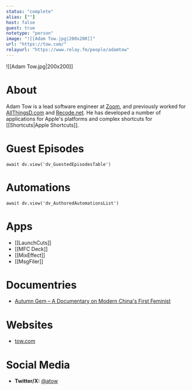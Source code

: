```yaml
---
status: "complete"
alias: [""]
host: false
guest: true
notetype: "person"
image: "![[Adam Tow.jpg|200x200]]"
url: "https://tow.com/"
relayurl: "https://www.relay.fm/people/adamtow"
---
```


![[Adam Tow.jpg|200x200]]

# About
Adam Tow is a lead software engineer at [Zoom](https://zoom.us), and previously worked for [AllThingsD.com](https://allthingsd.com) and [Recode.net](https://vox.com/technology). He has developed a number of applications for Apple's platforms and complex shortcuts for [[Shortcuts|Apple Shortcuts]].

# Guest Episodes
```dataviewjs
await dv.view('dv_GuestedEpisodesTable')
```
# Automations
```dataviewjs
await dv.view('dv_AuthoredAutomationsList')
```

# Apps
- [[LaunchCuts]]
- [[MFC Deck]]
- [[MixEffect]]
- [[MsgFiler]]

# Documentries
- [Autumn Gem – A Documentary on Modern China's First Feminist](http://autumn-gem.com/)

# Websites
- [tow.com](https://tow.com/)

# Social Media
- **Twitter/X:** [@atow](https://twitter.com/atow)